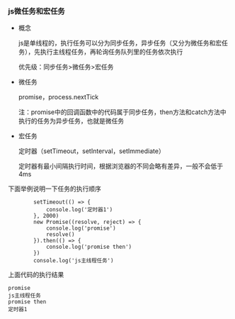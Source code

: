 ###  js微任务和宏任务

- 概念

  js是单线程的，执行任务可以分为同步任务，异步任务（又分为微任务和宏任务），先执行主线程任务，再轮询任务队列里的任务依次执行

  优先级：同步任务>微任务>宏任务

- 微任务

  promise，process.nextTick

  注：promise中的回调函数中的代码属于同步任务，then方法和catch方法中执行的任务为异步任务，也就是微任务

- 宏任务

  定时器（setTimeout，setInterval，setImmediate）

  定时器有最小间隔执行时间，根据浏览器的不同会略有差异，一般不会低于4ms

下面举例说明一下任务的执行顺序

```
        setTimeout(() => {
            console.log('定时器1')
        }, 2000)
        new Promise((resolve, reject) => {
            console.log('promise')
            resolve()
        }).then(() => {
            console.log('promise then')
        })
        console.log('js主线程任务')
```

上面代码的执行结果 

```
promise
js主线程任务
promise then
定时器1
```

